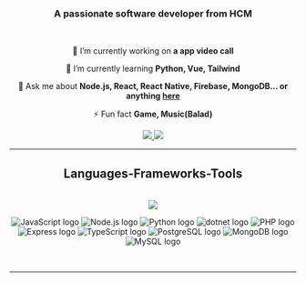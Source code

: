 
<h3 align="center">A passionate software developer from HCM</h3>

<br/>

<div align="center">
 
 🔭 I’m currently working on **a app video call**
 
 🌱 I’m currently learning **Python, Vue, Tailwind**

 💬 Ask me about **Node.js, React, React Native, Firebase, MongoDB... or anything [here](https://github.com/nyattonguyen/nyattonuyen/issues)**

 ⚡ Fun fact **Game, Music(Balad)**
 
 </div>
 
<div align="center"> 
  <a href="mailto:nguyen.c.k.nhat@gmail.com">
    <img src="https://img.shields.io/badge/Gmail-333333?style=for-the-badge&logo=gmail&logoColor=red" />
  </a>
  <a href="https://www.linkedin.com/in/nhat-nguyen-2398b6285/" target="_blank">
    <img src="https://img.shields.io/badge/LinkedIn-0077B5?style=for-the-badge&logo=linkedin&logoColor=white" target="_blank" />
  </a>
</div>

 <hr/>
 
<h2 align="center"> Languages-Frameworks-Tools </h2>
<br/>
<div align="center">
    <img src="https://skillicons.dev/icons?i=react,bootstrap,mui,html,css,vscode,github,figma,tailwind,git,nest" />
    <p align="center">
      <img src="https://img.shields.io/badge/-JavaScript-black?style=flat-square&logo=javascript" alt="JavaScript logo">
      <img src="https://img.shields.io/badge/-Nodejs-black?style=flat-square&logo=Node.js" alt="Node.js logo">
      <img src="https://img.shields.io/badge/-Python-black?style=flat-square&logo=python" alt="Python logo">
      <img src="https://img.shields.io/badge/.NET-5C2D91?style=for-the-badge&logo=.net&logoColor=white" alt="dotnet logo">
      <img src="https://img.shields.io/badge/-Php-black?style=flat-square&logo=php" alt="PHP logo">
      <img src="https://img.shields.io/badge/-express.js-black?style=flat-square&logo=express&logoColor=white" alt="Express logo">
      <img src="https://img.shields.io/badge/-Typescript-007ACC?style=for-the-badge&logo=typescript" alt="TypeScript logo">
      <img src="https://img.shields.io/badge/-postgresql-black?style=flat-square&logo=postgresql" alt="PostgreSQL logo">
      <img src="https://img.shields.io/badge/-MongoDB-black?style=flat-square&logo=mongodb" alt="MongoDB logo">
      <img src="https://img.shields.io/badge/-MySQL-black?style=flat-square&logo=mysql" alt="MySQL logo">
    </p>
</div>

<br/>
<hr/>

